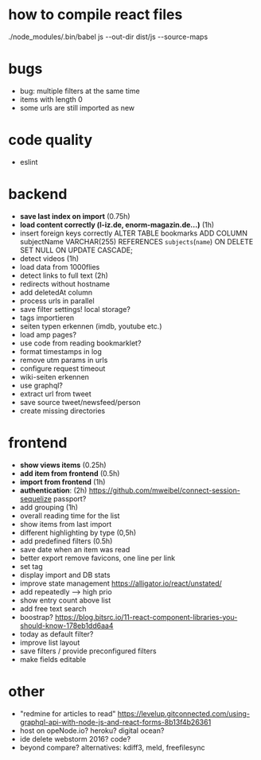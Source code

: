 # how to compile react files

./node_modules/.bin/babel js --out-dir dist/js --source-maps

# bugs

- bug: multiple filters at the same time
- items with length 0
- some urls are still imported as new

# code quality

- eslint

# backend

- **save last index on import** (0.75h)
- **load content correctly (l-iz.de, enorm-magazin.de...)** (1h)
- insert foreign keys correctly
ALTER TABLE bookmarks ADD COLUMN subjectName VARCHAR(255) REFERENCES `subjects`(`name`) ON DELETE SET NULL ON UPDATE CASCADE;
- detect videos (1h)
- load data from 1000flies
- detect links to full text (2h)
- redirects without hostname
- add deletedAt column
- process urls in parallel
- save filter settings! local storage?
- tags importieren
- seiten typen erkennen (imdb, youtube etc.)
- load amp pages?
- use code from reading bookmarklet?
- format timestamps in log
- remove utm params in urls
- configure request timeout
- wiki-seiten erkennen
- use graphql?
- extract url from tweet
- save source tweet/newsfeed/person
- create missing directories

# frontend

- **show views items** (0.25h)
- **add item from frontend** (0.5h)
- **import from frontend** (1h)
- **authentication**: (2h)
https://github.com/mweibel/connect-session-sequelize
passport?
- add grouping (1h)
- overall reading time for the list
- show items from last import
- different highlighting by type (0,5h)
- add predefined filters (0.5h)
- save date when an item was read
- better export
remove favicons, one line per link
- set tag
- display import and DB stats
- improve state management
https://alligator.io/react/unstated/
- add repeatedly --> high prio
- show entry count above list
- add free text search
- boostrap?
https://blog.bitsrc.io/11-react-component-libraries-you-should-know-178eb1dd6aa4
- today as default filter?
- improve list layout
- save filters / provide preconfigured filters
- make fields editable

# other

- "redmine for articles to read"
https://levelup.gitconnected.com/using-graphql-api-with-node-js-and-react-forms-8b13f4b26361
- host on opeNode.io?
heroku? digital ocean?
- ide
delete webstorm 2016?
code?
- beyond compare?
alternatives: kdiff3, meld, freefilesync
